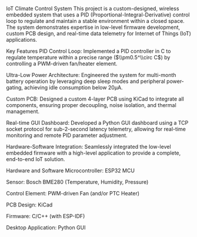 IoT Climate Control System
This project is a custom-designed, wireless embedded system that uses a PID (Proportional-Integral-Derivative) control loop to regulate and maintain a stable environment within a closed space. The system demonstrates expertise in low-level firmware development, custom PCB design, and real-time data telemetry for Internet of Things (IoT) applications.

Key Features
PID Control Loop: Implemented a PID controller in C to regulate temperature within a precise range ($\\pm0.5^\\circ C$) by controlling a PWM-driven fan/heater element.

Ultra-Low Power Architecture: Engineered the system for multi-month battery operation by leveraging deep sleep modes and peripheral power-gating, achieving idle consumption below 20μA.

Custom PCB: Designed a custom 4-layer PCB using KiCad to integrate all components, ensuring proper decoupling, noise isolation, and thermal management.

Real-time GUI Dashboard: Developed a Python GUI dashboard using a TCP socket protocol for sub-2-second latency telemetry, allowing for real-time monitoring and remote PID parameter adjustment.

Hardware-Software Integration: Seamlessly integrated the low-level embedded firmware with a high-level application to provide a complete, end-to-end IoT solution.

Hardware and Software
Microcontroller: ESP32 MCU

Sensor: Bosch BME280 (Temperature, Humidity, Pressure)

Control Element: PWM-driven Fan (and/or PTC Heater)

PCB Design: KiCad

Firmware: C/C++ (with ESP-IDF)

Desktop Application: Python GUI
